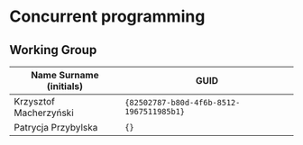 # Concurrent programming

## Working Group

| Name Surname (initials) | GUID                                     |
| ----------------------- | ---------------------------------------- |
| Krzysztof Macherzyński  | `{82502787-b80d-4f6b-8512-1967511985b1}` |
| Patrycja Przybylska     | `{}` |